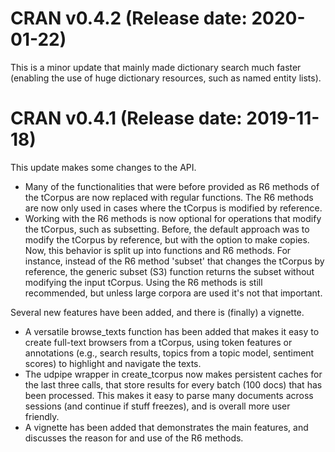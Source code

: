 CRAN v0.4.2 (Release date: 2020-01-22)
================

This is a minor update that mainly made dictionary search much faster (enabling the use of huge dictionary resources, such as named entity lists). 

CRAN v0.4.1 (Release date: 2019-11-18)
================
  
This update makes some changes to the API. 

* Many of the functionalities that were before provided as R6 methods of the tCorpus are now replaced with regular functions. The R6 methods are now only used in cases where the tCorpus is modified by reference. 
* Working with the R6 methods is now optional for operations that modify the tCorpus, such as subsetting. Before, the default approach was to modify the tCorpus by reference, but with the option to make copies. Now, this behavior is split up into functions and R6 methods. For instance, instead of the R6 method 'subset' that changes the tCorpus by reference, the generic subset (S3) function returns the subset without modifying the input tCorpus. Using the R6 methods is still recommended, but unless large corpora are used it's not that important. 

Several new features have been added, and there is (finally) a vignette.

* A versatile browse_texts function has been added that makes it easy to create full-text browsers from a tCorpus, using token features or annotations (e.g., search results, topics from a topic model, sentiment scores) to highlight and navigate the texts.
* The udpipe wrapper in create_tcorpus now makes persistent caches for the last three calls, that store results for every batch (100 docs) that has been processed. This makes it easy to parse many documents across sessions (and continue if stuff freezes), and is overall more user friendly.
* A vignette has been added that demonstrates the main features, and discusses the reason for and use of the R6 methods.
